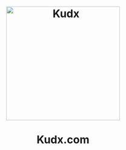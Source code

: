 <h1 align="center">
<img src="[https://miro.medium.com/fit/c/176/176/1*0cEPijsTCCAqjDrXGhBJtA.png](https://ip.bitcointalk.org/?u=https%3A%2F%2Fi.ibb.co%2FGHSLYWH%2Fkudx.png&t=641&c=G9BGVOl0_PLFJA)" alt="Kudx" width="300"/>
<br/><br/>
Kudx.com  
</h1>
